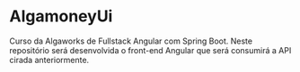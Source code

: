 # AlgamoneyUi

Curso da Algaworks de Fullstack Angular com Spring Boot. Neste repositório será desenvolvida o front-end Angular que será consumirá a API cirada anteriormente.
